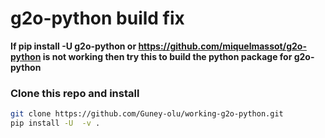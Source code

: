 # g2o-python build fix

**If pip install -U g2o-python or https://github.com/miquelmassot/g2o-python is not working then try this to build the python package for g2o-python**

### Clone this repo and install
```sh
git clone https://github.com/Guney-olu/working-g2o-python.git
pip install -U  -v .
```




